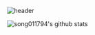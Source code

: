 ![header](https://capsule-render.vercel.app/api?height=350&text=Wellcome&desc=YD_S%27s%20github%20profile&type=waving&color=gradient&descAlign=62&animation=fadeIn)

![song011794's github stats](https://github-readme-stats.vercel.app/api?username=아이디&show_icons=true)

<!--
### Hi there 👋
**song011794/song011794** is a ✨ _special_ ✨ repository because its `README.md` (this file) appears on your GitHub profile.

Here are some ideas to get you started:

- 🔭 I’m currently working on ...
- 🌱 I’m currently learning ...
- 👯 I’m looking to collaborate on ...
- 🤔 I’m looking for help with ...
- 💬 Ask me about ...
- 📫 How to reach me: ...
- 😄 Pronouns: ...
- ⚡ Fun fact: ...
-->
